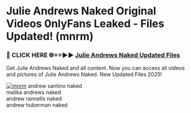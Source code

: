 # Julie Andrews Naked Original Videos 0nlyFans Leaked - Files Updated! (mnrm)

<h3>🔴 CLICK HERE 🌐==►► <a href="https://tinyurl.com/up5wt9bj" rel="nofollow">Julie Andrews Naked Updated Files</a></h3>

Get Julie Andrews Naked and all content. Now you can access all videos and pictures of Julie Andrews Naked. New Updated Files 2025!

[![mnrm](https://i.imgur.com/ABiUzMV.gif)](https://tinyurl.com/up5wt9bj)
andrew santino naked<br>
malika andrews naked<br>
andrew rannells naked<br>
andrew huberman naked